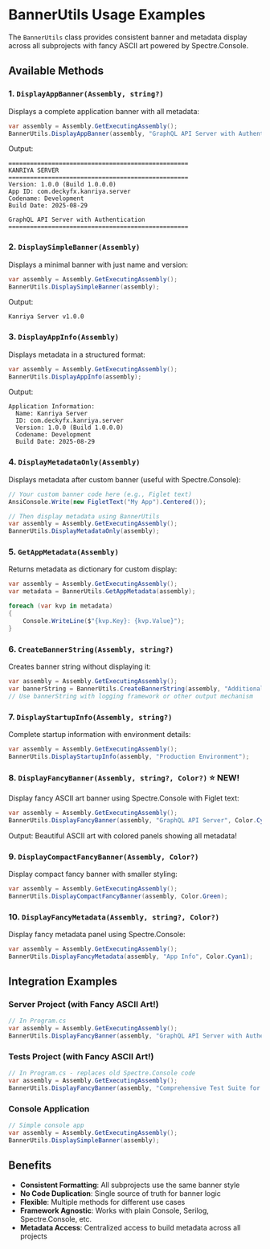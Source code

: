 # BannerUtils Usage Examples

The `BannerUtils` class provides consistent banner and metadata display across all subprojects with fancy ASCII art powered by Spectre.Console.

## Available Methods

### 1. `DisplayAppBanner(Assembly, string?)`
Displays a complete application banner with all metadata:

```csharp
var assembly = Assembly.GetExecutingAssembly();
BannerUtils.DisplayAppBanner(assembly, "GraphQL API Server with Authentication");
```

Output:
```
==================================================
KANRIYA SERVER
==================================================
Version: 1.0.0 (Build 1.0.0.0)
App ID: com.deckyfx.kanriya.server
Codename: Development
Build Date: 2025-08-29

GraphQL API Server with Authentication
==================================================
```

### 2. `DisplaySimpleBanner(Assembly)`
Displays a minimal banner with just name and version:

```csharp
var assembly = Assembly.GetExecutingAssembly();
BannerUtils.DisplaySimpleBanner(assembly);
```

Output:
```
Kanriya Server v1.0.0
```

### 3. `DisplayAppInfo(Assembly)`
Displays metadata in a structured format:

```csharp
var assembly = Assembly.GetExecutingAssembly();
BannerUtils.DisplayAppInfo(assembly);
```

Output:
```
Application Information:
  Name: Kanriya Server
  ID: com.deckyfx.kanriya.server
  Version: 1.0.0 (Build 1.0.0.0)
  Codename: Development
  Build Date: 2025-08-29
```

### 4. `DisplayMetadataOnly(Assembly)`
Displays metadata after custom banner (useful with Spectre.Console):

```csharp
// Your custom banner code here (e.g., Figlet text)
AnsiConsole.Write(new FigletText("My App").Centered());

// Then display metadata using BannerUtils
var assembly = Assembly.GetExecutingAssembly();
BannerUtils.DisplayMetadataOnly(assembly);
```

### 5. `GetAppMetadata(Assembly)`
Returns metadata as dictionary for custom display:

```csharp
var assembly = Assembly.GetExecutingAssembly();
var metadata = BannerUtils.GetAppMetadata(assembly);

foreach (var kvp in metadata)
{
    Console.WriteLine($"{kvp.Key}: {kvp.Value}");
}
```

### 6. `CreateBannerString(Assembly, string?)`
Creates banner string without displaying it:

```csharp
var assembly = Assembly.GetExecutingAssembly();
var bannerString = BannerUtils.CreateBannerString(assembly, "Additional info");
// Use bannerString with logging framework or other output mechanism
```

### 7. `DisplayStartupInfo(Assembly, string?)`
Complete startup information with environment details:

```csharp
var assembly = Assembly.GetExecutingAssembly();
BannerUtils.DisplayStartupInfo(assembly, "Production Environment");
```

### 8. `DisplayFancyBanner(Assembly, string?, Color?)` ⭐ NEW!
Display fancy ASCII art banner using Spectre.Console with Figlet text:

```csharp
var assembly = Assembly.GetExecutingAssembly();
BannerUtils.DisplayFancyBanner(assembly, "GraphQL API Server", Color.Cyan1);
```

Output: Beautiful ASCII art with colored panels showing all metadata!

### 9. `DisplayCompactFancyBanner(Assembly, Color?)`
Display compact fancy banner with smaller styling:

```csharp
var assembly = Assembly.GetExecutingAssembly();
BannerUtils.DisplayCompactFancyBanner(assembly, Color.Green);
```

### 10. `DisplayFancyMetadata(Assembly, string?, Color?)`
Display fancy metadata panel using Spectre.Console:

```csharp
var assembly = Assembly.GetExecutingAssembly();
BannerUtils.DisplayFancyMetadata(assembly, "App Info", Color.Cyan1);
```

## Integration Examples

### Server Project (with Fancy ASCII Art!)
```csharp
// In Program.cs
var assembly = Assembly.GetExecutingAssembly();
BannerUtils.DisplayFancyBanner(assembly, "GraphQL API Server with Authentication and Real-time Subscriptions", Color.Cyan1);
```

### Tests Project (with Fancy ASCII Art!)
```csharp
// In Program.cs - replaces old Spectre.Console code
var assembly = Assembly.GetExecutingAssembly();
BannerUtils.DisplayFancyBanner(assembly, "Comprehensive Test Suite for Kanriya Server", Color.Blue);
```

### Console Application
```csharp
// Simple console app
var assembly = Assembly.GetExecutingAssembly();
BannerUtils.DisplaySimpleBanner(assembly);
```

## Benefits

- **Consistent Formatting**: All subprojects use the same banner style
- **No Code Duplication**: Single source of truth for banner logic
- **Flexible**: Multiple methods for different use cases
- **Framework Agnostic**: Works with plain Console, Serilog, Spectre.Console, etc.
- **Metadata Access**: Centralized access to build metadata across all projects